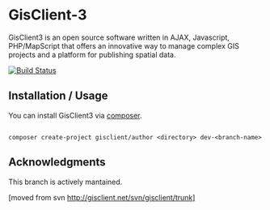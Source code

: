 GisClient-3
===========

GisClient3 is an open source software written in AJAX, Javascript, PHP/MapScript that offers an innovative way to manage complex GIS projects and a platform for publishing spatial data.

[![Build Status](https://travis-ci.org/gisclient/gisclient-3.svg?branch=master)](https://travis-ci.org/gisclient/gisclient-3)

Installation / Usage
--------------------

You can install GisClient3 via [composer](https://getcomposer.org/).

```

composer create-project gisclient/author <directory> dev-<branch-name>

``` 


Acknowledgments
---------------

This branch is actively mantained.

[moved from svn http://gisclient.net/svn/gisclient/trunk]
